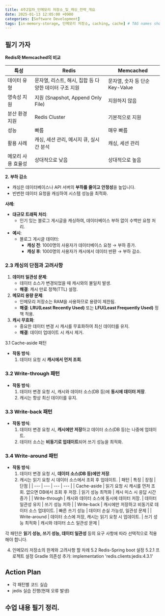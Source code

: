```yaml
---
title: 4주2일차_인메모리 저장소_및_캐싱_전략_개요
date: 2025-01-13 12:05:00 +0900
categories: [Software Development]
tags: [in-memory-storage, 인메모리 저장소, caching, cache] # TAG names should always be lowercase
---
```


## 필기 가자
**Redis와 Memcached의 비교**

| 특성 | Redis | Memcached |
| --- | --- | --- |
| 데이터 유형 | 문자열, 리스트, 해시, 집합 등 다양한 데이터 구조 지원 | 문자열, 숫자 등 단순 Key-Value |
| 영속성 지원 | 지원 (Snapshot, Append Only File) | 지원하지 않음 |
| 분산 환경 지원 | Redis Cluster | 기본적으로 지원 |
| 성능 | 빠름 | 매우 빠름 |
| 활용 사례 | 캐싱, 세션 관리, 메시지 큐, 실시간 분석 | 캐싱, 세션 관리 |
| 메모리 사용 효율성 | 상대적으로 낮음 | 상대적으로 높음 |

**2. 부하 감소**

- 캐싱은 데이터베이스나 API 서버의 **부하를 줄이고 안정성**을 높입니다.
- 빈번한 데이터 요청을 캐싱하여 시스템 성능을 최적화.

**사례:**

- **대규모 트래픽 처리**:
    - 인기 있는 블로그 게시글을 캐싱하여, 데이터베이스 부하 없이 수백만 요청 처리.
- **예시**:
    - 블로그 게시글 데이터:
        - **캐싱 전**: 1000명의 사용자가 데이터베이스 요청 → 부하 증가.
        - **캐싱 후**: 1000명의 사용자가 캐시에서 데이터 반환 → 부하 감소.
### **2.3 캐싱의 단점과 고려사항**

1. **데이터 일관성 문제**:
    - 데이터 소스가 변경되었을 때 캐시와의 불일치 발생.
    - **해결**: 캐시 만료 정책(TTL) 설정.
2. **메모리 용량 문제**:
    - 인메모리 저장소는 RAM을 사용하므로 용량이 제한됨.
    - **해결**: **LRU(Least Recently Used)** 또는 **LFU(Least Frequently Used)** 정책 적용.
3. **캐시 무효화**:
    - 중요한 데이터 변경 시 캐시를 무효화하여 최신 데이터를 유지.
    - **해결**: 데이터 업데이트 시 캐시 제거.

3.1 Cache-aside 패턴
- **작동 방식**:
    1. 데이터 요청 시 **캐시에서 먼저 조회**.

### **3.2 Write-through 패턴**

- **작동 방식**:
    1. 데이터 변경 요청 시, 캐시와 데이터 소스(DB 등)에 **동시에 데이터 저장**.
    2. 캐시는 항상 최신 데이터를 유지.

### **3.3 Write-back 패턴**

- **작동 방식**:
    1. 데이터 변경 요청 시, **캐시에만 저장**하고 데이터 소스(DB 등)는 나중에 업데이트.
    2. 데이터 소스는 **비동기로 업데이트**되어 쓰기 성능을 최적화.

### **3.4 Write-around 패턴**

- **작동 방식**:
    1. 데이터 변경 요청 시, **데이터 소스(DB 등)에만 저장**.
    2. 캐시는 읽기 요청 시 데이터 소스에서 조회 후 업데이트.
| 패턴 | 특징 | 장점 | 단점 |
| --- | --- | --- | --- |
| Cache-aside | 읽기 요청 시 캐시를 먼저 조회. 없으면 DB에서 조회 후 저장. | 읽기 성능 최적화 | 캐시 미스 시 응답 시간 증가 |
| Write-through | 캐시와 데이터 소스에 동시에 데이터 저장. | 데이터 일관성 유지 | 쓰기 성능 저하 |
| Write-back | 캐시에만 저장하고 비동기로 데이터 소스 업데이트. | 빠른 쓰기 성능 | 데이터 손실 가능성, 일관성 문제 |
| Write-around | 데이터 소스에 저장, 캐시는 읽기 요청 시 업데이트. | 쓰기 성능 최적화 | 캐시와 데이터 소스 일관성 문제 |

각 패턴은 **읽기 성능, 쓰기 성능, 데이터 일관성** 등의 요구 사항에 따라 선택적으로 적용해야 합니다.

4. 인메모리 저장소의 한계와 고려사항 할 차례
5.2 Redis-Spring boot 설정
5.2.1 프로젝트 설정
Gradle 의존성 추가:
implementation 'redis.clients:jedis:4.3.1'

## Action Plan
* 각 패턴별 코드 실습
* jedis 실습 진행(현재 오류 발생)

## 수업 내용 필기 정리.
